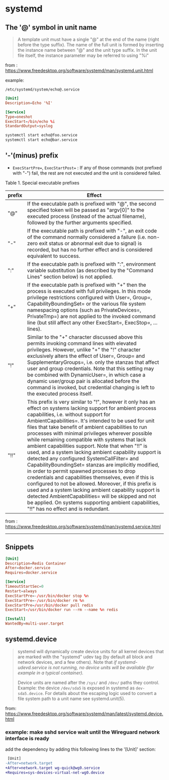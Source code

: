 # systemd

## The '@' symbol in unit name

> A template unit must have a single "@" at the end of the name (right before the type suffix). The name of the full unit is formed by inserting the instance name between "@" and the unit type suffix. In the unit file itself, the instance parameter may be referred to using "%i"

from : https://www.freedesktop.org/software/systemd/man/systemd.unit.html

example:

`/etc/systemd/system/echo@.service`

```conf
[Unit]
Description=Echo '%I'

[Service]
Type=oneshot
ExecStart=/bin/echo %i
StandardOutput=syslog
```

```bash
systemctl start echo@foo.service
systemctl start echo@bar.service
```

## '-'(minus) prefix

- `ExecStartPre=`, `ExecStartPost=` : If any of those commands (not prefixed with "-") fail, the rest are not executed and the unit is considered failed.

Table 1. Special executable prefixes

| prefix | Effect |
|--------|--------|
| "@" | If the executable path is prefixed with "@", the second specified token will be passed as "argv[0]" to the executed process (instead of the actual filename), followed by the further arguments specified. |
| "-" | If the executable path is prefixed with "-", an exit code of the command normally considered a failure (i.e. non-zero exit status or abnormal exit due to signal) is recorded, but has no further effect and is considered equivalent to success. |
| ":" | If the executable path is prefixed with ":", environment variable substitution (as described by the "Command Lines" section below) is not applied. |
| "+" | If the executable path is prefixed with "+" then the process is executed with full privileges. In this mode privilege restrictions configured with User=, Group=, CapabilityBoundingSet= or the various file system namespacing options (such as PrivateDevices=, PrivateTmp=) are not applied to the invoked command line (but still affect any other ExecStart=, ExecStop=, … lines). |
| "!" | Similar to the "+" character discussed above this permits invoking command lines with elevated privileges. However, unlike "+" the "!" character exclusively alters the effect of User=, Group= and SupplementaryGroups=, i.e. only the stanzas that affect user and group credentials. Note that this setting may be combined with DynamicUser=, in which case a dynamic user/group pair is allocated before the command is invoked, but credential changing is left to the executed process itself. |
| "!!" | This prefix is very similar to "!", however it only has an effect on systems lacking support for ambient process capabilities, i.e. without support for AmbientCapabilities=. It's intended to be used for unit files that take benefit of ambient capabilities to run processes with minimal privileges wherever possible while remaining compatible with systems that lack ambient capabilities support. Note that when "!!" is used, and a system lacking ambient capability support is detected any configured SystemCallFilter= and CapabilityBoundingSet= stanzas are implicitly modified, in order to permit spawned processes to drop credentials and capabilities themselves, even if this is configured to not be allowed. Moreover, if this prefix is used and a system lacking ambient capability support is detected AmbientCapabilities= will be skipped and not be applied. On systems supporting ambient capabilities, "!!" has no effect and is redundant. |

from : https://www.freedesktop.org/software/systemd/man/systemd.service.html

---

## Snippets

```conf
[Unit]
Description=Redis Container
After=docker.service
Requires=docker.service

[Service]
TimeoutStartSec=0
Restart=always
ExecStartPre=-/usr/bin/docker stop %n
ExecStartPre=-/usr/bin/docker rm %n
ExecStartPre=/usr/bin/docker pull redis
ExecStart=/usr/bin/docker run --rm --name %n redis

[Install]
WantedBy=multi-user.target
```

## systemd.device

> systemd will dynamically create device units for all kernel devices that are marked with the "systemd" udev tag (by default all block and network devices, and a few others). Note that *if systemd-udevd.service is not running, no device units will be available (for example in a typical container).*
> 
> Device units are named after the `/sys/` and `/dev/` paths they control. Example: the device `/dev/sda5` is exposed in systemd as `dev-sda5.device`. For details about the escaping logic used to convert a file system path to a unit name see systemd.unit(5).

from: https://www.freedesktop.org/software/systemd/man/latest/systemd.device.html

### example: make sshd service wait until the Wireguard network interface is ready

add the dependency by adding this following lines to the '[Unit]' section:

```diff
 [Unit]
-After=network.target
+After=network.target wg-quick@wg0.service
+Requires=sys-devices-virtual-net-wg0.device
```
